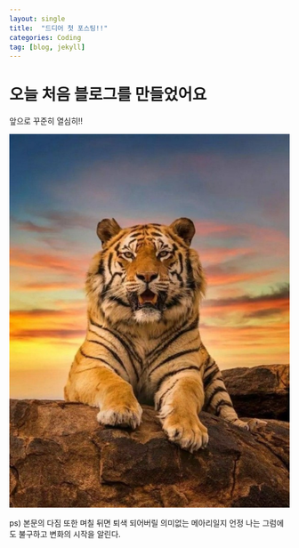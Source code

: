 ```yaml
---
layout: single
title:  "드디어 첫 포스팅!!"
categories: Coding
tag: [blog, jekyll]
---
```


# 오늘 처음 블로그를 만들었어요

앞으로 꾸준히 열심히!!

![tiger_1](../images/2022-06-22-first/tiger_1.jpg)

ps) 본문의 다짐 또한 며칠 뒤면 퇴색 되어버릴 의미없는 메아리일지 언정 나는 그럼에도 불구하고 변화의 시작을 알린다.

